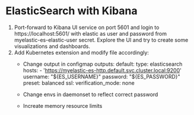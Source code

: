 # ElasticSearch with Kibana
1. Port-forward to Kibana UI service on port 5601 and login to https://localhost:5601/ with elastic as user and password from myelastic-es-elastic-user secret. Explore the UI and try to create some visualizations and dashboards.
2. Add Kubernetes extension and modify file accordingly:
   - Change output in configmap
    outputs:
      default:
        type: elasticsearch
        hosts:
          - 'https://myelastic-es-http.default.svc.cluster.local:9200'
        username: "${ES_USERNAME}"
        password: "${ES_PASSWORD}"
        preset: balanced
        ssl:
          verification_mode: none

    - Change envs in daemonset to reflect correct password
    - Increate memory resource limits
